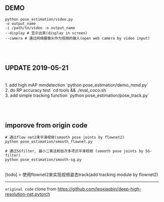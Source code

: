 ## DEMO
```
python pose_estimation/video.py
-o output_name
-i /path/to/video -o output_name
--display # 显示出来(display in screen)
--camera # 通过网络摄像头作为视频的输入(open web camera by video input)

```

<br><br>
## UPDATE 2019-05-21
<br>
1. add high mAP mmdetection
`python pose_estimation/demo_mmd.py`
<br>
2. do RP accuracy  test
`cd tools && ./eval_coco.sh`
<br>
3. add simple tracking function 
`python pose_estimation/pose_track.py`
<br>

<br><br>
## imporove from origin code

```
# 通过flow net2来平滑视频(smooth pose joints by flownet2)
python pose_estimation/smooth_flownet.py

# 通过SGfilter, 最小二乘法和低次多项式平滑视频 (smooth pose joints by SG-filter)
python pose_estimation/smooth-sg.py

```
<br>
[todo]
 > 使用flownet2来实现视频姿态track(add tracking module by flownet2)


---


`original code`
clone from https://github.com/leoxiaobin/deep-high-resolution-net.pytorch
